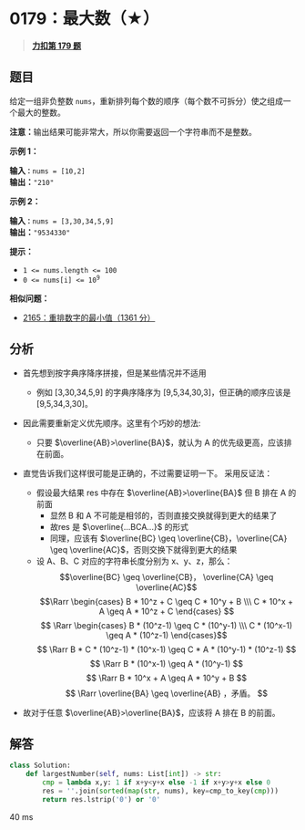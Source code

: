 # 0179：最大数（★）


> <u>**[力扣第 179 题](https://leetcode.cn/problems/largest-number/)**</u>

## 题目

<p>给定一组非负整数 <code>nums</code>，重新排列每个数的顺序（每个数不可拆分）使之组成一个最大的整数。</p>

<p><strong>注意：</strong>输出结果可能非常大，所以你需要返回一个字符串而不是整数。</p>



<p><strong>示例 1：</strong></p>

<pre>
<strong>输入<code>：</code></strong><code>nums = [10,2]</code>
<strong>输出：</strong><code>"210"</code></pre>

<p><strong>示例 2：</strong></p>

<pre>
<strong>输入<code>：</code></strong><code>nums = [3,30,34,5,9]</code>
<strong>输出：</strong><code>"9534330"</code>
</pre>



<p><strong>提示：</strong></p>

<ul>
<li><code>1 &lt;= nums.length &lt;= 100</code></li>
<li><code>0 &lt;= nums[i] &lt;= 10<sup>9</sup></code></li>
</ul>


**相似问题：**
- [2165：重排数字的最小值（1361 分）](/leetcode/2165)


## 分析

- 首先想到按字典序降序拼接，但是某些情况并不适用
	- 例如 [3,30,34,5,9] 的字典序降序为 [9,5,34,30,3]，但正确的顺序应该是 [9,5,34,3,30]。
- 因此需要重新定义优先顺序。这里有个巧妙的想法:
	- 只要 $\overline{AB}>\overline{BA}$，就认为 A 的优先级更高，应该排在前面。
- 直觉告诉我们这样很可能是正确的，不过需要证明一下。 采用反证法：
	- 假设最大结果 res 中存在 $\overline{AB}>\overline{BA}$ 但 B 排在 A 的前面
		- 显然 B 和 A 不可能是相邻的，否则直接交换就得到更大的结果了
		- 故res 是 $\overline{...BCA...}$ 的形式
		- 同理，应该有 $\overline{BC} \geq \overline{CB}，\overline{CA} \geq \overline{AC}$，否则交换下就得到更大的结果
	- 设 A、B、C 对应的字符串长度分别为 x、y、z，那么：
$$\overline{BC} \geq \overline{CB}，
\overline{CA} \geq \overline{AC}$$
$$\Rarr \begin{cases} 
B * 10^z + C \geq C * 10^y + B \\\
C * 10^x + A \geq A * 10^z + C 
\end{cases} $$
$$ \Rarr \begin{cases}
B * (10^z-1) \geq C * (10^y-1) \\\
C * (10^x-1) \geq A * (10^z-1) 
\end{cases}$$
$$ \Rarr B * C * (10^z-1) * (10^x-1) \geq C * A * (10^y-1) * (10^z-1) $$
$$ \Rarr B * (10^x-1) \geq A * (10^y-1) $$
$$ \Rarr B * 10^x + A \geq A * 10^y + B $$
$$ \Rarr \overline{BA} \geq \overline{AB}  ，矛盾。 $$
	
- 故对于任意 $\overline{AB}>\overline{BA}$，应该将 A 排在 B 的前面。

## 解答

```python
class Solution:
    def largestNumber(self, nums: List[int]) -> str:
        cmp = lambda x,y: 1 if x+y<y+x else -1 if x+y>y+x else 0
        res = ''.join(sorted(map(str, nums), key=cmp_to_key(cmp)))
        return res.lstrip('0') or '0'
```
40 ms




